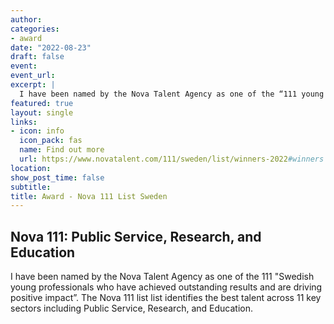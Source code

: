 ```yaml
---
author:
categories:
- award
date: "2022-08-23"
draft: false
event:
event_url:
excerpt: | 
  I have been named by the Nova Talent Agency as one of the “111 young professionals who have achieved outstanding results and are driving positive impact” in the category Public Service, Research, and Education.
featured: true
layout: single
links:
- icon: info
  icon_pack: fas
  name: Find out more
  url: https://www.novatalent.com/111/sweden/list/winners-2022#winners
location:
show_post_time: false
subtitle:
title: Award - Nova 111 List Sweden
---
```


## Nova 111: Public Service, Research, and Education
I have been named by the Nova Talent Agency as one of the 111 "Swedish young professionals who have achieved outstanding results and are driving positive impact”. The Nova 111 list list identifies the best talent across 11 key sectors including Public Service, Research, and Education.